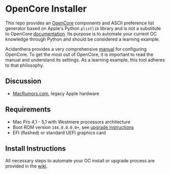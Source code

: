 # OpenCore Installer

This repo provides an [OpenCore](/../../../acidanthera/OpenCorePkg) components and ASCII preference list generator based on Apple's Python `plistlib` library and is not a substitute to OpenCore [documentation](/../../../acidanthera/OpenCorePkg/tree/master/Docs). Its purpose is to automate your current OC knowledge through Python and should be considered a learning example.

Acidanthera provides a very comprehensive [manual](/../../../acidanthera/OpenCorePkg/blob/master/Docs/Configuration.pdf) for configuring OpenCore. To get the most out of OpenCore, it is important to read the manual and understand its settings. As a learning example, this tool adheres to that philosophy.

## Discussion

- [MacRumors.com](https://forums.macrumors.com/threads/2207814/), legacy Apple hardware

## Requirements

- Mac Pro 4,1 - 5,1 with Westmere processors architecture
- Boot ROM version `144.0.0.0.0+`, see [upgrade instructions](https://forums.macrumors.com/threads/2142418/)
- EFI (flashed) or standard UEFI graphics card

## Install Instructions

All necessary steps to automate your OC install or upgrade process are provided in the [wiki](/../../wiki).
